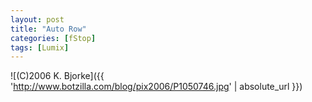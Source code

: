 ```yaml
---
layout: post
title: "Auto Row"
categories: [fStop]
tags: [Lumix]
---
```



![(C)2006 K. Bjorke]({{ 'http://www.botzilla.com/blog/pix2006/P1050746.jpg' | absolute_url }})


